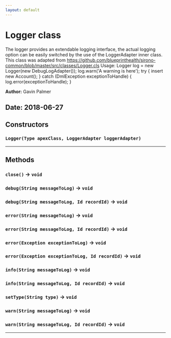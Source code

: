 ```yaml
---
layout: default
---
```

# Logger class

The logger provides an extendable logging interface, the actual logging option can be easily switched by the use of the LoggerAdapter inner class. This class was adapted from https://github.com/blueprinthealth/sirono-common/blob/master/src/classes/Logger.cls Usage: Logger log = new Logger(new DebugLogAdapter()); log.warn('A warning is here'); try { insert new Account(); } catch (DmlException exceptionToHandle) { log.error(exceptionToHandle); }


**Author:** Gavin Palmer

**Date:** 2018-06-27
---
## Constructors
### `Logger(Type apexClass, LoggerAdapter loggerAdapter)`
---
## Methods
### `close()` → `void`
### `debug(String messageToLog)` → `void`
### `debug(String messageToLog, Id recordId)` → `void`
### `error(String messageToLog)` → `void`
### `error(String messageToLog, Id recordId)` → `void`
### `error(Exception exceptionToLog)` → `void`
### `error(Exception exceptionToLog, Id recordId)` → `void`
### `info(String messageToLog)` → `void`
### `info(String messageToLog, Id recordId)` → `void`
### `setType(String type)` → `void`
### `warn(String messageToLog)` → `void`
### `warn(String messageToLog, Id recordId)` → `void`
---
